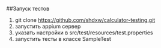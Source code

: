 ##Запуск тестов
1) git clone https://github.com/shdxw/calculator-testing.git
2) запустить appium сервер
3) указать настройки в src/test/resources/test.properties
4) запустить тесты в классе SampleTest
